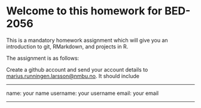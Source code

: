 # Welcome to this homework for BED-2056
 
This is a mandatory homework assignment which will give you an introduction to git, RMarkdown, and projects in R.

The assignment is as follows:

Create a github account and send your account details to marius.runningen.larsson@nmbu.no. It should include

---
name: your name
username: your username
email: your email

---

